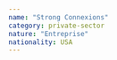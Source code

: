 ```yaml
---
name: "Strong Connexions"
category: private-sector
nature: "Entreprise"
nationality: USA
---
```

    